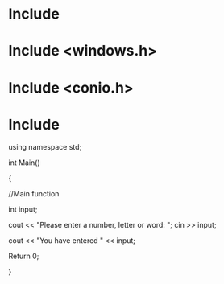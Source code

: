 # Include <iostream>
# Include <windows.h>
# Include <conio.h>
# Include <string>

using namespace std;

int Main()

{

//Main function

  int input;
  
  cout << "Please enter a number, letter or word: ";
  cin >> input;
  
  cout << "You have entered " << input;
  
 Return 0;
 
 }

